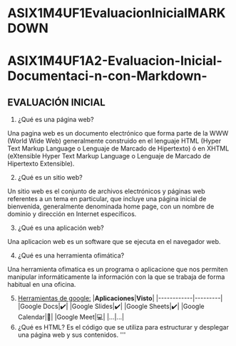 # ASIX1M4UF1EvaluacionInicialMARKDOWN
# ASIX1M4UF1A2-Evaluacion-Inicial-Documentaci-n-con-Markdown-
## EVALUACIÓN INICIAL
1. ¿Qué es una página web?

Una pagina web es un documento electrónico que forma parte de la WWW (World Wide Web) generalmente construido en el lenguaje HTML (Hyper Text Markup Language o Lenguaje de Marcado de Hipertexto) ó en XHTML (eXtensible Hyper Text Markup Language o Lenguaje de Marcado de Hipertexto Extensible).


2. ¿Qué es un sitio web?

Un sitio web es el conjunto de archivos electrónicos y páginas web referentes a un tema en particular, que incluye una página inicial de bienvenida, generalmente denominada home page, con un nombre de dominio y dirección en Internet específicos​.


3. ¿Qué es una aplicación web?

Una aplicacion web es un software que se ejecuta en el navegador web. 


4. ¿Qué es una herramienta ofimática?

Una herramienta ofimatica es un programa o aplicacione que nos permiten manipular informáticamente la información con la que se trabaja de forma habitual en una oficina.


5. [Herramientas de google:](https://www.google.com/intl/es-419/chrome/browser-tools/ "Herramientas de google")
|__Aplicaciones__|__Visto__|
|------------|---------|
|Google Docs|✔️|
|Google Slides|✔️|
|Google Sheets|✔️|
|Google Calendar|📅|
|Google Meet|💻|
|...|...|
6. ¿Qué es HTML?
Es el código que se utiliza para estructurar y desplegar una página web y sus contenidos.
'''

<!DOCTYPE html>
<html lang="en">
<head>
    <meta charset="UTF-8">
    <meta http-equiv="X-UA-Compatible" content="IE=edge">
    <meta name="viewport" content="width=device-width, initial-scale=1.0">
    <title>Document</tittle>
    </head>
    <body>
    </body>
</html>

'''
7. ¿Qué es CSS?
Es un lenguaje que maneja el diseño y presentación de las páginas web, es decir, cómo lucen cuando un usuario las visita. Funciona junto con el lenguaje HTML que se encarga del contenido básico de los sitios.
8. Flujo de trabajo (navegador, petición, servidor y respuesta):
[WEB SERVER](imagen1.jpg "Web server")